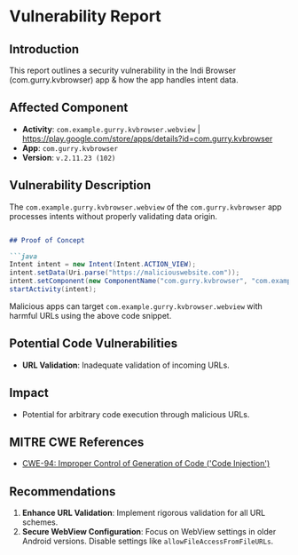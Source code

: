 
# Vulnerability Report

## Introduction
This report outlines a  security vulnerability in the Indi Browser (com.gurry.kvbrowser) app & how the app handles intent data.

## Affected Component
- **Activity**: `com.example.gurry.kvbrowser.webview` | https://play.google.com/store/apps/details?id=com.gurry.kvbrowser
- **App**: `com.gurry.kvbrowser`
- **Version**: `v.2.11.23 (102)`

## Vulnerability Description
The `com.example.gurry.kvbrowser.webview` of the `com.gurry.kvbrowser` app processes intents without properly validating data origin.


```markdown

## Proof of Concept

```java
Intent intent = new Intent(Intent.ACTION_VIEW);
intent.setData(Uri.parse("https://maliciouswebsite.com"));
intent.setComponent(new ComponentName("com.gurry.kvbrowser", "com.example.gurry.kvbrowser.webview"));
startActivity(intent);
```


Malicious apps can target `com.example.gurry.kvbrowser.webview` with harmful URLs using the above code snippet.

## Potential Code Vulnerabilities
- **URL Validation**: Inadequate validation of incoming URLs.

## Impact
- Potential for arbitrary code execution through malicious URLs.


## MITRE CWE References
- [CWE-94: Improper Control of Generation of Code ('Code Injection')](https://cwe.mitre.org/data/definitions/94.html)


## Recommendations
1. **Enhance URL Validation**: Implement rigorous validation for all URL schemes.
2. **Secure WebView Configuration**: Focus on WebView settings in older Android versions. Disable settings like `allowFileAccessFromFileURLs`.

